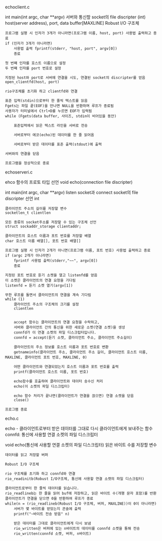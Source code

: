 echoclient.c

int main(int argc, char **argv)
    서버와 통신할 socket의 file discripter (int)
    host(server address), port, data buffer[MAXLINE]
    Robust I/O 구조체

    프로그램 실행 시 인자가 3개가 아니라면(프로그램 이름, host, port) 사용법 출력하고 종료
    if (인자가 3개가 아니라면)
        사용법 출력 fprintf(stderr, "host, port", argv[0])
        종료
    
    첫 번째 인자를 호스트 이름으로 설정
    두 번째 인자를 port 번호로 설정

    지정된 host와 port로 서버에 연결을 시도, 연결된 socket의 discripter를 얻음
    open_clientfd(host, port)

    rio구조체를 초기화 하고 clientfd와 연결

    표준 입력(stdin)으로부터 한 줄씩 텍스트를 읽음
    Fgets는 파일 끝(EOF)을 만나면 NULL을 반환하며 루프가 종료됨
    사용자가 터미널에서 Ctrl+D를 누르면 EOF가 입력됨
    while (Fgets(data buffer, 사이즈, stdin이 비어있을 동안)

        표준입력에서 읽은 텍스트 라인을 서버로 전송

        서버로부터 에코(echo)된 데이터를 한 줄 읽어옴

        서버로부터 받은 데이터를 표준 출력(stdout)에 출력

    서버와의 연결을 닫음
    
    프로그램을 정상적으로 종료


echoserveri.c

ehco 함수의 프로토 타입 선언
void echo(connection file discripter)

int main(int argc, char **argv)
    listen socket과 connect socket의 file discripter 선언
    int

    클라이언트 주소의 길이를 저장할 변수
    socketlen_t clientlen

    모든 종류의 socket주소를 저장할 수 있는 구조체 선언
    struct sockaddr_storage clientaddr;

    클라이언트의 호스트 이름과 포트 번호를 저장할 배열
    char 호스트 이름 배열[], 포트 번호 배열[]

    프로그램 실행 시 인자가 2개가 아니면(프로그램 이름, 포트 번호) 사용법 출력하고 종료
    if (argc 2개가 아니라면)
        fprintf 사용법 출력(stderr,"~~", argv[0])
        종료
    
    지정된 포트 번호로 듣기 소켓을 열고 listenfd를 얻음
    이 소켓은 클라이언트의 연결 요청을 기다림
    listenfd = 듣기 소켓 열기(argv[1])

    무한 루프를 돌면서 클라이언트의 연결을 계속 기다림
    while (1) 
        클라이언트 주소의 구조체의 크기를 설정
        clientlen


        accept 함수는 클라이언트의 연결 요청을 수락하고,
        서버와 클라이언트 간의 통신을 위한 새로운 소켓(연결 소켓)을 생성
        connfd가 이 연결 소켓의 파일 디스크립터입니다.
        connfd = accept(듣기 소켓, 클라이언트 주소, 클라이언트 주소길이)

        클라이언트의 주소 정보를 호스트 이름과 포트 번호로 변환
        getnameinfo(클라이언트 주소, 클라이언트 주소 길이, 클라이언트 호스트 이름, MAXLINE, 클라이언트 포트 번호, MAXLINE, 0)

        어떤 클라이언트와 연결되었는지 호스트 이름과 포트 번호를 출력
        printf(클라이언트 호스트 이름, 포트 번호)

        echo함수를 호출하여 클라이언트와 데이터 송수신 처리
        echo(이 소켓의 파일 디스크립터)

        echo 함수 처리가 끝나면(클라이언트가 연결을 끊으면) 연결 소켓을 닫음
        close()
    
    프로그램 종료

echo.c


echo - 클라이언트로부터 받은 데이터를 그대로 다시 클라이언트에게 보내주는 함수
connfd: 통신에 사용할 연결 소켓의 파일 디스크립터
 
 void echo(통신에 사용할 연결 소켓의 파일 디스크립터)
    읽은 바이트 수를 저장할 변수

    데이터를 읽고 저장할 버퍼

    Robust I/O 구조체

    rio 구조체를 초기화 하고 connfd와 연결
    rio_readinitb(Robust I/O구조체, 통신에 사용할 연결 소켓의 파일 디스크립터)

    클라이언트로부터 한 줄씩 데이터를 읽습니다.
    rio_readlineb는 한 줄을 읽어 buf에 저장하고, 읽은 바이트 수(개행 문자 포함)를 반환
    클라이언트가 연결을 닫으면 0을 반환하여 루프가 종료
    while(n = (rio_readlineb(Robust I/O 구조체, 버퍼, MAXLINE))이 0이 아니라면)
        서버가 몇 바이트를 받았는지 콘솔에 출력
        printf("~바이트 전송 받음" n)

        받은 데이터를 그대로 클라이언트에게 다시 보냄
        rio_written은 버퍼에 있는 n바이트의 데이터를 connfd 소켓을 통해 전송
        rio_written(connfd 소켓, 버퍼, n바이트)
    